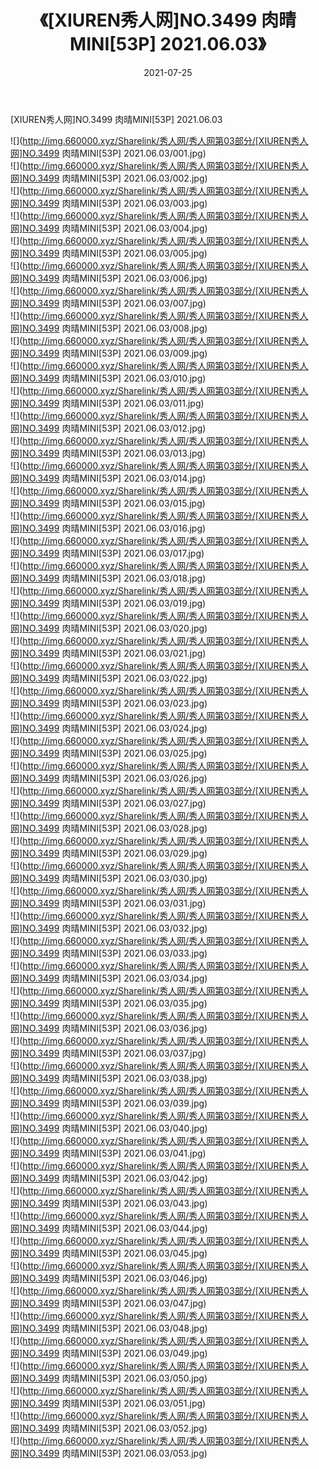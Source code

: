 ﻿---
layout: post
title:  《[XIUREN秀人网]NO.3499 肉晴MINI[53P] 2021.06.03》
date:   2021-07-25
img: http://img.660000.xyz/Sharelink/秀人网/秀人网第03部分/[XIUREN秀人网]NO.3499 肉晴MINI[53P] 2021.06.03/000.jpg
categories: [美女, 清纯, 唯美]
---

[XIUREN秀人网]NO.3499 肉晴MINI[53P] 2021.06.03

  ![](http://img.660000.xyz/Sharelink/秀人网/秀人网第03部分/[XIUREN秀人网]NO.3499 肉晴MINI[53P] 2021.06.03/001.jpg) <br> ![](http://img.660000.xyz/Sharelink/秀人网/秀人网第03部分/[XIUREN秀人网]NO.3499 肉晴MINI[53P] 2021.06.03/002.jpg) <br> ![](http://img.660000.xyz/Sharelink/秀人网/秀人网第03部分/[XIUREN秀人网]NO.3499 肉晴MINI[53P] 2021.06.03/003.jpg) <br> ![](http://img.660000.xyz/Sharelink/秀人网/秀人网第03部分/[XIUREN秀人网]NO.3499 肉晴MINI[53P] 2021.06.03/004.jpg) <br> ![](http://img.660000.xyz/Sharelink/秀人网/秀人网第03部分/[XIUREN秀人网]NO.3499 肉晴MINI[53P] 2021.06.03/005.jpg) <br> ![](http://img.660000.xyz/Sharelink/秀人网/秀人网第03部分/[XIUREN秀人网]NO.3499 肉晴MINI[53P] 2021.06.03/006.jpg) <br> ![](http://img.660000.xyz/Sharelink/秀人网/秀人网第03部分/[XIUREN秀人网]NO.3499 肉晴MINI[53P] 2021.06.03/007.jpg) <br> ![](http://img.660000.xyz/Sharelink/秀人网/秀人网第03部分/[XIUREN秀人网]NO.3499 肉晴MINI[53P] 2021.06.03/008.jpg) <br> ![](http://img.660000.xyz/Sharelink/秀人网/秀人网第03部分/[XIUREN秀人网]NO.3499 肉晴MINI[53P] 2021.06.03/009.jpg) <br> ![](http://img.660000.xyz/Sharelink/秀人网/秀人网第03部分/[XIUREN秀人网]NO.3499 肉晴MINI[53P] 2021.06.03/010.jpg) <br> ![](http://img.660000.xyz/Sharelink/秀人网/秀人网第03部分/[XIUREN秀人网]NO.3499 肉晴MINI[53P] 2021.06.03/011.jpg) <br> ![](http://img.660000.xyz/Sharelink/秀人网/秀人网第03部分/[XIUREN秀人网]NO.3499 肉晴MINI[53P] 2021.06.03/012.jpg) <br> ![](http://img.660000.xyz/Sharelink/秀人网/秀人网第03部分/[XIUREN秀人网]NO.3499 肉晴MINI[53P] 2021.06.03/013.jpg) <br> ![](http://img.660000.xyz/Sharelink/秀人网/秀人网第03部分/[XIUREN秀人网]NO.3499 肉晴MINI[53P] 2021.06.03/014.jpg) <br> ![](http://img.660000.xyz/Sharelink/秀人网/秀人网第03部分/[XIUREN秀人网]NO.3499 肉晴MINI[53P] 2021.06.03/015.jpg) <br> ![](http://img.660000.xyz/Sharelink/秀人网/秀人网第03部分/[XIUREN秀人网]NO.3499 肉晴MINI[53P] 2021.06.03/016.jpg) <br> ![](http://img.660000.xyz/Sharelink/秀人网/秀人网第03部分/[XIUREN秀人网]NO.3499 肉晴MINI[53P] 2021.06.03/017.jpg) <br> ![](http://img.660000.xyz/Sharelink/秀人网/秀人网第03部分/[XIUREN秀人网]NO.3499 肉晴MINI[53P] 2021.06.03/018.jpg) <br> ![](http://img.660000.xyz/Sharelink/秀人网/秀人网第03部分/[XIUREN秀人网]NO.3499 肉晴MINI[53P] 2021.06.03/019.jpg) <br> ![](http://img.660000.xyz/Sharelink/秀人网/秀人网第03部分/[XIUREN秀人网]NO.3499 肉晴MINI[53P] 2021.06.03/020.jpg) <br> ![](http://img.660000.xyz/Sharelink/秀人网/秀人网第03部分/[XIUREN秀人网]NO.3499 肉晴MINI[53P] 2021.06.03/021.jpg) <br> ![](http://img.660000.xyz/Sharelink/秀人网/秀人网第03部分/[XIUREN秀人网]NO.3499 肉晴MINI[53P] 2021.06.03/022.jpg) <br> ![](http://img.660000.xyz/Sharelink/秀人网/秀人网第03部分/[XIUREN秀人网]NO.3499 肉晴MINI[53P] 2021.06.03/023.jpg) <br> ![](http://img.660000.xyz/Sharelink/秀人网/秀人网第03部分/[XIUREN秀人网]NO.3499 肉晴MINI[53P] 2021.06.03/024.jpg) <br> ![](http://img.660000.xyz/Sharelink/秀人网/秀人网第03部分/[XIUREN秀人网]NO.3499 肉晴MINI[53P] 2021.06.03/025.jpg) <br> ![](http://img.660000.xyz/Sharelink/秀人网/秀人网第03部分/[XIUREN秀人网]NO.3499 肉晴MINI[53P] 2021.06.03/026.jpg) <br> ![](http://img.660000.xyz/Sharelink/秀人网/秀人网第03部分/[XIUREN秀人网]NO.3499 肉晴MINI[53P] 2021.06.03/027.jpg) <br> ![](http://img.660000.xyz/Sharelink/秀人网/秀人网第03部分/[XIUREN秀人网]NO.3499 肉晴MINI[53P] 2021.06.03/028.jpg) <br> ![](http://img.660000.xyz/Sharelink/秀人网/秀人网第03部分/[XIUREN秀人网]NO.3499 肉晴MINI[53P] 2021.06.03/029.jpg) <br> ![](http://img.660000.xyz/Sharelink/秀人网/秀人网第03部分/[XIUREN秀人网]NO.3499 肉晴MINI[53P] 2021.06.03/030.jpg) <br> ![](http://img.660000.xyz/Sharelink/秀人网/秀人网第03部分/[XIUREN秀人网]NO.3499 肉晴MINI[53P] 2021.06.03/031.jpg) <br> ![](http://img.660000.xyz/Sharelink/秀人网/秀人网第03部分/[XIUREN秀人网]NO.3499 肉晴MINI[53P] 2021.06.03/032.jpg) <br> ![](http://img.660000.xyz/Sharelink/秀人网/秀人网第03部分/[XIUREN秀人网]NO.3499 肉晴MINI[53P] 2021.06.03/033.jpg) <br> ![](http://img.660000.xyz/Sharelink/秀人网/秀人网第03部分/[XIUREN秀人网]NO.3499 肉晴MINI[53P] 2021.06.03/034.jpg) <br> ![](http://img.660000.xyz/Sharelink/秀人网/秀人网第03部分/[XIUREN秀人网]NO.3499 肉晴MINI[53P] 2021.06.03/035.jpg) <br> ![](http://img.660000.xyz/Sharelink/秀人网/秀人网第03部分/[XIUREN秀人网]NO.3499 肉晴MINI[53P] 2021.06.03/036.jpg) <br> ![](http://img.660000.xyz/Sharelink/秀人网/秀人网第03部分/[XIUREN秀人网]NO.3499 肉晴MINI[53P] 2021.06.03/037.jpg) <br> ![](http://img.660000.xyz/Sharelink/秀人网/秀人网第03部分/[XIUREN秀人网]NO.3499 肉晴MINI[53P] 2021.06.03/038.jpg) <br> ![](http://img.660000.xyz/Sharelink/秀人网/秀人网第03部分/[XIUREN秀人网]NO.3499 肉晴MINI[53P] 2021.06.03/039.jpg) <br> ![](http://img.660000.xyz/Sharelink/秀人网/秀人网第03部分/[XIUREN秀人网]NO.3499 肉晴MINI[53P] 2021.06.03/040.jpg) <br> ![](http://img.660000.xyz/Sharelink/秀人网/秀人网第03部分/[XIUREN秀人网]NO.3499 肉晴MINI[53P] 2021.06.03/041.jpg) <br> ![](http://img.660000.xyz/Sharelink/秀人网/秀人网第03部分/[XIUREN秀人网]NO.3499 肉晴MINI[53P] 2021.06.03/042.jpg) <br> ![](http://img.660000.xyz/Sharelink/秀人网/秀人网第03部分/[XIUREN秀人网]NO.3499 肉晴MINI[53P] 2021.06.03/043.jpg) <br> ![](http://img.660000.xyz/Sharelink/秀人网/秀人网第03部分/[XIUREN秀人网]NO.3499 肉晴MINI[53P] 2021.06.03/044.jpg) <br> ![](http://img.660000.xyz/Sharelink/秀人网/秀人网第03部分/[XIUREN秀人网]NO.3499 肉晴MINI[53P] 2021.06.03/045.jpg) <br> ![](http://img.660000.xyz/Sharelink/秀人网/秀人网第03部分/[XIUREN秀人网]NO.3499 肉晴MINI[53P] 2021.06.03/046.jpg) <br> ![](http://img.660000.xyz/Sharelink/秀人网/秀人网第03部分/[XIUREN秀人网]NO.3499 肉晴MINI[53P] 2021.06.03/047.jpg) <br> ![](http://img.660000.xyz/Sharelink/秀人网/秀人网第03部分/[XIUREN秀人网]NO.3499 肉晴MINI[53P] 2021.06.03/048.jpg) <br> ![](http://img.660000.xyz/Sharelink/秀人网/秀人网第03部分/[XIUREN秀人网]NO.3499 肉晴MINI[53P] 2021.06.03/049.jpg) <br> ![](http://img.660000.xyz/Sharelink/秀人网/秀人网第03部分/[XIUREN秀人网]NO.3499 肉晴MINI[53P] 2021.06.03/050.jpg) <br> ![](http://img.660000.xyz/Sharelink/秀人网/秀人网第03部分/[XIUREN秀人网]NO.3499 肉晴MINI[53P] 2021.06.03/051.jpg) <br> ![](http://img.660000.xyz/Sharelink/秀人网/秀人网第03部分/[XIUREN秀人网]NO.3499 肉晴MINI[53P] 2021.06.03/052.jpg) <br> ![](http://img.660000.xyz/Sharelink/秀人网/秀人网第03部分/[XIUREN秀人网]NO.3499 肉晴MINI[53P] 2021.06.03/053.jpg) <br>
